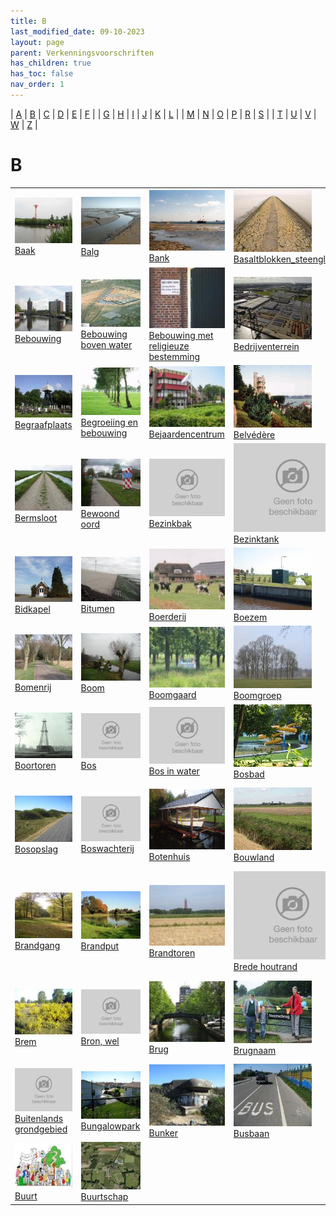 ```yaml
---
title: B
last_modified_date: 09-10-2023
layout: page
parent: Verkenningsvoorschriften
has_children: true
has_toc: false
nav_order: 1
---
```


| [A](../A/A.html) | [B](../B/B.html) | [C](../C/C.html) | [D](../D/D.html) | [E](../E/E.html) | [F](../F/F.html) |
| [G](../G/G.html) | [H](../H/H.html) | [I](../I/I.html) | [J](../J/J.html) | [K](../K/K.html) | [L](../L/L.html) |
| [M](../M/M.html) | [N](../N/N.html) | [O](../O/O.html) | [P](../P/P.html) | [R](../R/R.html) | [S](../S/S.html) |
| [T](../T/T.html) | [U](../U/U.html) | [V](../V/V.html) | [W](../W/W.html) | [Z](../Z/Z.html) |

B
=

|     |     |     |     |     |
| --- | --- | --- | --- | --- |
| [![](Baak/vv_0071_125x100.jpg)](Baak/Baak.html)<br>[Baak](Baak/Baak.html)                                                                                                               | [![](Balg/balg_125x100.jpg)](Balg/Balg.html)<br>[Balg](Balg/Balg.html)                                                                                                                        | [![](Bank/bank_125x100.jpg)](Bank/Bank.html)<br>[Bank](Bank/Bank.html)                                                                                                                                                                                              | [![](Basaltblokken_steenglooiing/vv_0089_125x100.jpg)](Basaltblokken_steenglooiing/Basaltblokken_steenglooiing.html)<br>[Basaltblokken_steenglooiing](Basaltblokken_steenglooiing/Basaltblokken_steenglooiing.html) | [![](Bebouwd_gebied/vv_0619_125x100.jpg)](Bebouwd_gebied/Bebouwd_gebied.html)<br>[Bebouwd gebied](Bebouwd_gebied/Bebouwd_gebied.html)                                                  |
| [![](Bebouwing/vv_0184_125x100.jpg)](Bebouwing/Bebouwing.html)<br>[Bebouwing](Bebouwing/Bebouwing.html)                                                                                 | [![](Bebouwing_boven_water/bebouwing_boven_water_125x100.jpg)](Bebouwing_boven_water/Bebouwing_boven_water.html)<br>[Bebouwing boven water](Bebouwing_boven_water/Bebouwing_boven_water.html) | [![](Bebouwing_met_religieuze_bestemming/vv_0527_125x100.jpg)](Bebouwing_met_religieuze_bestemming/Bebouwing_met_religieuze_bestemming.html)<br>[Bebouwing met religieuze bestemming](Bebouwing_met_religieuze_bestemming/Bebouwing_met_religieuze_bestemming.html) | [![](Bedrijventerrein/bedrijventerrein_125x100.jpg)](Bedrijventerrein/Bedrijventerrein.html)<br>[Bedrijventerrein](Bedrijventerrein/Bedrijventerrein.html)                                                          | [![](Beek/beek_125x100.jpg)](Beek/Beek.html)<br>[Beek](Beek/Beek.html)                                                                                                                 |
| [![](Begraafplaats/vv_0144_124x93.jpg)](Begraafplaats/Begraafplaats.html)<br>[Begraafplaats](Begraafplaats/Begraafplaats.html)                                                          | [![](Bomenrij/vv_0108_125x100.jpg)](Begroeiing_en_bebouwing/Begroeiing_en_bebouwing.html)<br>[Begroeiing en bebouwing](Begroeiing_en_bebouwing/Begroeiing_en_bebouwing.html)                  | [![](Bejaardencentrum/Bejaardencentrum_125x100.jpg)](Bejaardencentrum/Bejaardencentrum.html)<br>[Bejaardencentrum](Bejaardencentrum/Bejaardencentrum.html)                                                                                                          | [![](Belvédère/Belvédère_125x100.bmp)](Belvédère/Belvédère.html)<br>[Belvédère](Belvédère/Belvédère.html)                                                                                                           | [![](Berm/vv_0464_125x100.jpg)](Berm/Berm.html)<br>[Berm](Berm/Berm.html)                                                                                                              |
| [![](Bermsloot/vv_0401_125x100.jpg)](Bermsloot/Bermsloot.html)<br>[Bermsloot](Bermsloot/Bermsloot.html)                                                                                 | [![](Bewoond_oord/vv_0183_125x100.jpg)](Bewoond_oord/Bewoond_oord.html)<br>[Bewoond oord](Bewoond_oord/Bewoond_oord.html)                                                                     | [![](../../_images/foto-niet-beschikbaar.jpg)](Bezinkbak/Bezinkbak.html)<br>[Bezinkbak](Bezinkbak/Bezinkbak.html)                                                                                                                                                   | [![](../../_images/foto-niet-beschikbaar.jpg)](Bezinktank/Bezinktank.html)<br>[Bezinktank](Bezinktank/Bezinktank.html)                                                                                              | [![](Bezoekerscentrum/bezoekerscentrum_dwingelderveld_125x100.jpg)](Bezoekerscentrum/Bezoekerscentrum.html)<br>[Bezoekerscentrum](Bezoekerscentrum/Bezoekerscentrum.html)              |
| [![](../K/Kapel/vv_0439_125x100.jpg)](Bidkapel/Bidkapel.html)<br>[Bidkapel](Bidkapel/Bidkapel.html)                                                                                     | [![](../D/Dijkversteviging/vv_0394_123x92.jpg)](Bitumen/Bitumen.html)<br>[Bitumen](Bitumen/Bitumen.html)                                                                                      | [![](Boerderij/boerderij_125x100.jpg)](Boerderij/Boerderij.html)<br>[Boerderij](Boerderij/Boerderij.html)                                                                                                                                                           | [![](Boezem/vv_0076_125x100.jpg)](Boezem/Boezem.html)<br>[Boezem](Boezem/Boezem.html)                                                                                                                               | [![](Boezem/vv_0463_125x100.jpg)](Boezemdijk/Boezemdijk.html)<br>[Boezemdijk](Boezemdijk/Boezemdijk.html)                                                                              |
| [![](Bomenrij/vv_0263_125x100.jpg)](Bomenrij/Bomenrij.html)<br>[Bomenrij](Bomenrij/Bomenrij.html)                                                                                       | [![](Boom/vv_0354_125x100.jpg)](Boom/Boom.html)<br>[Boom](Boom/Boom.html)                                                                                                                     | [![](Boomgaard/boomgaard_125x100.jpg)](Boomgaard/Boomgaard.html)<br>[Boomgaard](Boomgaard/Boomgaard.html)                                                                                                                                                           | [![](Boomgroep/boomgroep_125x100.jpg)](Boomgroep/Boomgroep.html)<br>[Boomgroep](Boomgroep/Boomgroep.html)                                                                                                           | [![](Boomkwekerij/vv_0428_125x100.jpg)](Boomkwekerij/Boomkwekerij.html)<br>[Boomkwekerij](Boomkwekerij/Boomkwekerij.html)                                                              |
| [![](Boortoren/boortoren_125x100.jpg)](Boortoren/Boortoren.html)<br>[Boortoren](Boortoren/Boortoren.html)                                                                               | [![](../../_images/foto-niet-beschikbaar.jpg)](Bos/Bos.html)<br>[Bos](Bos/Bos.html)                                                                                                           | [![](../../_images/foto-niet-beschikbaar.jpg)](Bos_in_water/Bos_in_water.html)<br>[Bos in water](Bos_in_water/Bos_in_water.html)                                                                                                                                    | [![](Bosbad/bosbad_125x100.jpg)](Bosbad/Bosbad.html)<br>[Bosbad](Bosbad/Bosbad.html)                                                                                                                                | [![](Bosgebied/bosgebied_125x100.jpg)](Bosgebied/Bosgebied.html)<br>[Bosgebied](Bosgebied/Bosgebied.html)                                                                              |
| [![](Bosopslag/vv_0521_125x100.jpg)](Bosopslag/Bosopslag.html)<br>[Bosopslag](Bosopslag/Bosopslag.html)                                                                                 | [![](../../_images/foto-niet-beschikbaar.jpg)](Boswachterij/Boswachterij.html)<br>[Boswachterij](Boswachterij/Boswachterij.html)                                                              | [![](Botenhuis/botenhuis_125x100.bmp)](Botenhuis/Botenhuis.html)<br>[Botenhuis](Botenhuis/Botenhuis.html)                                                                                                                                                           | [![](../A/Akkerland/vv_0244_125x100.jpg)](Bouwland/Bouwland.html)<br>[Bouwland](Bouwland/Bouwland.html)                                                                                                             | [![](../A/Akkerland/vv_0284_125x100.jpg)](Braakliggend_terrein/Braakliggend_terrein.html)<br>[Braakliggend terrein](Braakliggend_terrein/Braakliggend_terrein.html)                    |
| [![](Brandgang/brandgang_125x100.jpg)](Brandgang/Brandgang.html)<br>[Brandgang](Brandgang/Brandgang.html)                                                                               | [![](Brandput/brandput_125x100.jpg)](Brandput/Brandput.html)<br>[Brandput](Brandput/Brandput.html)                                                                                            | [![](Brandtoren/vv_0300_125x100.jpg)](Brandtoren/Brandtoren.html)<br>[Brandtoren](Brandtoren/Brandtoren.html)                                                                                                                                                       | [![](../../_images/foto-niet-beschikbaar.jpg)](Brede_houtrand/Brede_houtrand.html)<br>[Brede houtrand](Brede_houtrand/Brede_houtrand.html)                                                                          | [![](Breedtebepaling/wegbreedte_100x80.jpg)](Breedtebepaling/Breedtebepaling.html)<br>[Breedtebepaling](Breedtebepaling/Breedtebepaling.html)                                          |
| [![](Brem/brem_125x100.jpg)](Brem/Brem.html)<br>[Brem](Brem/Brem.html)                                                                                                                  | [![](../../_images/foto-niet-beschikbaar.jpg)](Bron_Wel/Bron_Wel.html)<br>[Bron, wel](Bron_Wel/Bron_Wel.html)                                                                                 | [![](Brug/Brug12_125x100.jpg)](Brug/Brug.html)<br>[Brug](Brug/Brug.html)                                                                                                                                                                                            | [![](Brugnaam/brugnaam_125x100.jpg)](Brugnaam/Brugnaam.html)<br>[Brugnaam](Brugnaam/Brugnaam.html)                                                                                                                  | [![](Buitendijkse_gronden/buitendijkse_gronden_125x100.jpg)](Buitendijkse_gronden/Buitendijkse_gronden.html)<br>[Buitendijkse gronden](Buitendijkse_gronden/Buitendijkse_gronden.html) |
| [![](../../_images/foto-niet-beschikbaar.jpg)](Buitenlands_grondgebied/Buitenlands_grondgebied.html)<br>[Buitenlands grondgebied](Buitenlands_grondgebied/Buitenlands_grondgebied.html) | [![](Bungalowpark/vv_0549_125x100.jpg)](Bungalowpark/Bungalowpark.html)<br>[Bungalowpark](Bungalowpark/Bungalowpark.html)                                                                     | [![](Bunker/vv_0708_125x100.jpg)](Bunker/Bunker.html)<br>[Bunker](Bunker/Bunker.html)                                                                                                                                                                               | [![](Busbaan/Busbaan2_125x100.jpg)](Busbaan/Busbaan.html)<br>[Busbaan](Busbaan/Busbaan.html)                                                                                                                        | [![](Bussluis/bussluis_125x100.jpg)](Bussluis/Bussluis.html)<br>[Bussluis](Bussluis/Bussluis.html)                                                                                     |
| [![](Buurt/buurt_125x100.jpg)](Buurt/Buurt.html)<br>[Buurt](Buurt/Buurt.html)                                                                                                           | [![](Buurtschap/buurtschap_125x100.jpg)](Buurtschap/Buurtschap.html)<br>[Buurtschap](Buurtschap/Buurtschap.html)                                                                              |                                                                                                                                                                                                                                                                     |                                                                                                                                                                                                                     |                                                                                                                                                                                        |
